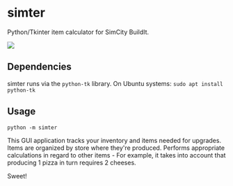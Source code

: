 # simter
Python/Tkinter item calculator for SimCity BuildIt.

![](https://github.com/porkostomus/simter/blob/master/simter.png?raw=true)

## Dependencies

simter runs via the `python-tk` library.
On Ubuntu systems: `sudo apt install python-tk`

## Usage

    python -m simter

This GUI application tracks your inventory and items needed for upgrades.
Items are organized by store where they're produced.
Performs appropriate calculations in regard to other items - 
For example, it takes into account that producing 1 pizza in turn requires 2 cheeses.

Sweet!
